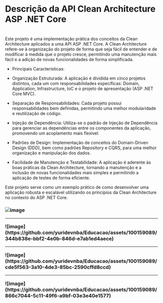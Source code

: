<h1>Descrição da API Clean Architecture ASP .NET Core<h1></h1>
</h3>Este projeto é uma implementação prática dos conceitos da Clean Architecture aplicados a uma API ASP .NET Core. A Clean Architecture refere-se à organização do projeto de forma que seja fácil de entender e de modificar à medida que o projeto cresce, permitindo uma manutenção mais fácil e a adição de novas funcionalidades de forma simplificada.

- Principais Características:
* Organização Estruturada: A aplicação é dividida em cinco projetos distintos, cada um com responsabilidades específicas: Domain, Application, Infrastructure, IoC e o projeto de apresentação (ASP .NET Core MVC).

* Separação de Responsabilidades: Cada projeto possui responsabilidades bem definidas, permitindo uma melhor modularidade e reutilização de código.

* Injeção de Dependência: Utiliza-se o padrão de Injeção de Dependência para gerenciar as dependências entre os componentes da aplicação, promovendo um acoplamento mais flexível.

* Padrões de Design: Implementação de conceitos do Domain-Driven Design (DDD), bem como padrões Repository e CQRS, para uma melhor organização e manipulação dos dados.

* Facilidade de Manutenção e Testabilidade: A aplicação é aderente às boas práticas da Clean Architecture, tornando a manutenção e a inclusão de novas funcionalidades mais simples e permitindo a aplicação de testes de forma eficiente.

Este projeto serve como um exemplo prático de como desenvolver uma aplicação robusta e escalável utilizando os princípios da Clean Architecture no contexto do ASP .NET Core.<h3>



![image](https://github.com/yuridevnba/Educacao/assets/100159089/44ed3549-ff69-4b11-bee8-c6c7e99fe75b)

 <hr>
![image](https://github.com/yuridevnba/Educacao/assets/100159089/344b838e-bbf2-4e0b-846d-e7ab1ed4aece)

 <hr>
![image](https://github.com/yuridevnba/Educacao/assets/100159089/cde5f563-3a10-4de3-85bc-2590cffd8ccd)

 <hr>
![image](https://github.com/yuridevnba/Educacao/assets/100159089/866c7044-5c11-49f6-a9bf-03e3e40e1577)
